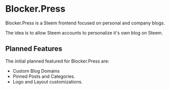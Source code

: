 # Blocker.Press

Blocker.Press is a Steem frontend focused on personal and company blogs.

The idea is to allow Steem accounts to personalize it's own blog on Steem.


## Planned Features

The initial planned featured for Blocker.Press are:

- Custom Blog Domains
- Pinned Posts and Categories.
- Logo and Layout customizations.